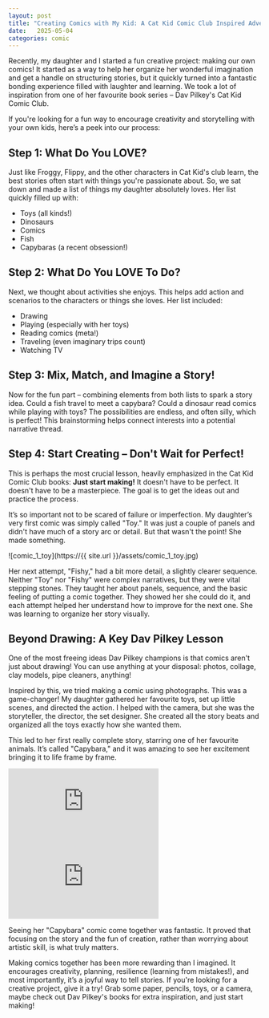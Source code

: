 ```yaml
---
layout: post
title: "Creating Comics with My Kid: A Cat Kid Comic Club Inspired Adventure!"
date:   2025-05-04
categories: comic
---
```


Recently, my daughter and I started a fun creative project: making our own comics!
It started as a way to help her organize her wonderful imagination and get a handle
on structuring stories, but it quickly turned into a fantastic bonding experience
filled with laughter and learning. We took a lot of inspiration from one of her
favourite book series – Dav Pilkey's Cat Kid Comic Club.

If you're looking for a fun way to encourage creativity and storytelling with your own kids,
here’s a peek into our process:

## Step 1: What Do You LOVE?

Just like Froggy, Flippy, and the other characters in Cat Kid's club learn,
the best stories often start with things you're passionate about.
So, we sat down and made a list of things my daughter absolutely loves.
Her list quickly filled up with:

- Toys (all kinds!)
- Dinosaurs
- Comics
- Fish
- Capybaras (a recent obsession!)

## Step 2: What Do You LOVE To Do?

Next, we thought about activities she enjoys. This helps add action and scenarios
to the characters or things she loves. Her list included:

- Drawing
- Playing (especially with her toys)
- Reading comics (meta!)
- Traveling (even imaginary trips count)
- Watching TV

## Step 3: Mix, Match, and Imagine a Story!

Now for the fun part – combining elements from both lists to spark a story idea.
Could a fish travel to meet a capybara? Could a dinosaur read comics while playing with toys?
The possibilities are endless, and often silly, which is perfect! This brainstorming helps
connect interests into a potential narrative thread.

## Step 4: Start Creating – Don't Wait for Perfect!

This is perhaps the most crucial lesson, heavily emphasized in the Cat Kid Comic Club books:
**Just start making!** It doesn't have to be perfect. It doesn't have to be a masterpiece.
The goal is to get the ideas out and practice the process.

It’s so important not to be scared of failure or imperfection.
My daughter’s very first comic was simply called "Toy."
It was just a couple of panels and didn't have much of a story arc or detail.
But that wasn't the point! She made something.

![comic_1_toy](https://{{ site.url }}/assets/comic_1_toy.jpg)

Her next attempt, "Fishy," had a bit more detail, a slightly clearer sequence.
Neither "Toy" nor "Fishy" were complex narratives, but they were vital stepping stones.
They taught her about panels, sequence, and the basic feeling of putting a comic together.
They showed her she could do it, and each attempt helped her understand how to improve
for the next one. She was learning to organize her story visually.

## Beyond Drawing: A Key Dav Pilkey Lesson

One of the most freeing ideas Dav Pilkey champions is that comics aren't just about drawing!
You can use anything at your disposal: photos, collage, clay models, pipe cleaners, anything!

Inspired by this, we tried making a comic using photographs. This was a game-changer!
My daughter gathered her favourite toys, set up little scenes, and directed the action.
I helped with the camera, but she was the storyteller, the director, the set designer.
She created all the story beats and organized all the toys exactly how she wanted them.

This led to her first really complete story, starring one of her favourite animals.
It’s called "Capybara," and it was amazing to see her excitement bringing it to life frame by frame.

<embed src="https://{{ site.url }}/assets/comic_1_capybara_1.pdf" type="application/pdf">
<embed src="https://{{ site.url }}/assets/comic_1_capybara_2.pdf" type="application/pdf">

Seeing her "Capybara" comic come together was fantastic. It proved that focusing on the story
and the fun of creation, rather than worrying about artistic skill, is what truly matters.

Making comics together has been more rewarding than I imagined. It encourages creativity, planning,
resilience (learning from mistakes!), and most importantly, it’s a joyful way to tell stories.
If you're looking for a creative project, give it a try! Grab some paper, pencils, toys,
or a camera, maybe check out Dav Pilkey's books for extra inspiration, and just start making!
